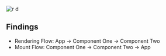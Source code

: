 ![r d](https://user-images.githubusercontent.com/107109508/174082312-64aa2b2f-3022-4c46-b34e-34206a04b5ec.png)


## Findings

- Rendering Flow: App -> Component One -> Component Two
- Mount Flow: Component One -> Component Two -> App